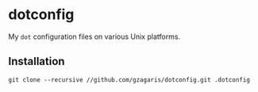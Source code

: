 # dotconfig


My ``dot`` configuration files on various Unix platforms.

## Installation

```
git clone --recursive //github.com/gzagaris/dotconfig.git .dotconfig
```
